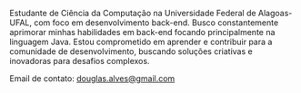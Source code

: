 Estudante de Ciência da Computação na Universidade Federal de Alagoas-UFAL, com foco em desenvolvimento back-end. Busco constantemente aprimorar minhas habilidades em back-end focando principalmente na linguagem Java. Estou comprometido em aprender e contribuir para a comunidade de desenvolvimento, buscando soluções criativas e inovadoras para desafios complexos.

Email de contato: douglas.alves@gmail.com

<!---
Douglas-Alv3s/Douglas-Alv3s is a ✨ special ✨ repository because its `README.md` (this file) appears on your GitHub profile.
You can click the Preview link to take a look at your changes.
--->
